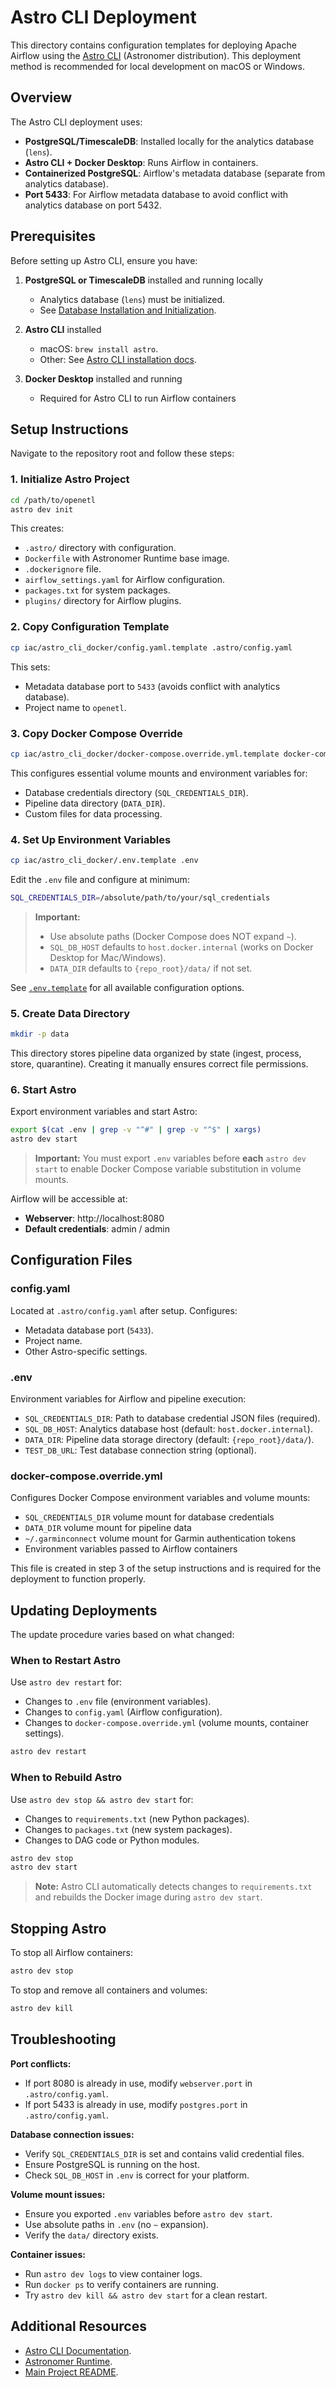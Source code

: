 # Astro CLI Deployment

This directory contains configuration templates for deploying Apache Airflow using the [Astro CLI](https://www.astronomer.io/docs/astro/cli/install-cli) (Astronomer distribution). This deployment method is recommended for local development on macOS or Windows.

## Overview

The Astro CLI deployment uses:
- **PostgreSQL/TimescaleDB**: Installed locally for the analytics database (`lens`).
- **Astro CLI + Docker Desktop**: Runs Airflow in containers.
- **Containerized PostgreSQL**: Airflow's metadata database (separate from analytics database).
- **Port 5433**: For Airflow metadata database to avoid conflict with analytics database on port 5432.

## Prerequisites

Before setting up Astro CLI, ensure you have:

1. **PostgreSQL or TimescaleDB** installed and running locally
   - Analytics database (`lens`) must be initialized.
   - See [Database Installation and Initialization](../../README.md#database-installation-and-initialization).

2. **Astro CLI** installed
   - macOS: `brew install astro`.
   - Other: See [Astro CLI installation docs](https://www.astronomer.io/docs/astro/cli/install-cli).

3. **Docker Desktop** installed and running
   - Required for Astro CLI to run Airflow containers

## Setup Instructions

Navigate to the repository root and follow these steps:

### 1. Initialize Astro Project

```bash
cd /path/to/openetl
astro dev init
```

This creates:
- `.astro/` directory with configuration.
- `Dockerfile` with Astronomer Runtime base image.
- `.dockerignore` file.
- `airflow_settings.yaml` for Airflow configuration.
- `packages.txt` for system packages.
- `plugins/` directory for Airflow plugins.

### 2. Copy Configuration Template

```bash
cp iac/astro_cli_docker/config.yaml.template .astro/config.yaml
```

This sets:
- Metadata database port to `5433` (avoids conflict with analytics database).
- Project name to `openetl`.

### 3. Copy Docker Compose Override

```bash
cp iac/astro_cli_docker/docker-compose.override.yml.template docker-compose.override.yml
```

This configures essential volume mounts and environment variables for:
- Database credentials directory (`SQL_CREDENTIALS_DIR`).
- Pipeline data directory (`DATA_DIR`).
- Custom files for data processing.

### 4. Set Up Environment Variables

```bash
cp iac/astro_cli_docker/.env.template .env
```

Edit the `.env` file and configure at minimum:

```bash
SQL_CREDENTIALS_DIR=/absolute/path/to/your/sql_credentials
```

> **Important:**
> - Use absolute paths (Docker Compose does NOT expand `~`).
> - `SQL_DB_HOST` defaults to `host.docker.internal` (works on Docker Desktop for Mac/Windows).
> - `DATA_DIR` defaults to `{repo_root}/data/` if not set.

See [`.env.template`](.env.template) for all available configuration options.

### 5. Create Data Directory

```bash
mkdir -p data
```

This directory stores pipeline data organized by state (ingest, process, store, quarantine). Creating it manually ensures correct file permissions.

### 6. Start Astro

Export environment variables and start Astro:

```bash
export $(cat .env | grep -v "^#" | grep -v "^$" | xargs)
astro dev start
```

> **Important:** You must export `.env` variables before **each** `astro dev start` to enable Docker Compose variable substitution in volume mounts.

Airflow will be accessible at:
- **Webserver**: http://localhost:8080
- **Default credentials**: admin / admin

## Configuration Files

### config.yaml

Located at `.astro/config.yaml` after setup. Configures:
- Metadata database port (`5433`).
- Project name.
- Other Astro-specific settings.

### .env

Environment variables for Airflow and pipeline execution:
- `SQL_CREDENTIALS_DIR`: Path to database credential JSON files (required).
- `SQL_DB_HOST`: Analytics database host (default: `host.docker.internal`).
- `DATA_DIR`: Pipeline data storage directory (default: `{repo_root}/data/`).
- `TEST_DB_URL`: Test database connection string (optional).

### docker-compose.override.yml

Configures Docker Compose environment variables and volume mounts:
- `SQL_CREDENTIALS_DIR` volume mount for database credentials
- `DATA_DIR` volume mount for pipeline data
- `~/.garminconnect` volume mount for Garmin authentication tokens
- Environment variables passed to Airflow containers

This file is created in step 3 of the setup instructions and is required for the deployment to function properly.

## Updating Deployments

The update procedure varies based on what changed:

### When to Restart Astro

Use `astro dev restart` for:
- Changes to `.env` file (environment variables).
- Changes to `config.yaml` (Airflow configuration).
- Changes to `docker-compose.override.yml` (volume mounts, container settings).

```bash
astro dev restart
```

### When to Rebuild Astro

Use `astro dev stop && astro dev start` for:
- Changes to `requirements.txt` (new Python packages).
- Changes to `packages.txt` (new system packages).
- Changes to DAG code or Python modules.

```bash
astro dev stop
astro dev start
```

> **Note:** Astro CLI automatically detects changes to `requirements.txt` and rebuilds the Docker image during `astro dev start`.

## Stopping Astro

To stop all Airflow containers:

```bash
astro dev stop
```

To stop and remove all containers and volumes:

```bash
astro dev kill
```

## Troubleshooting

**Port conflicts:**
- If port 8080 is already in use, modify `webserver.port` in `.astro/config.yaml`.
- If port 5433 is already in use, modify `postgres.port` in `.astro/config.yaml`.

**Database connection issues:**
- Verify `SQL_CREDENTIALS_DIR` is set and contains valid credential files.
- Ensure PostgreSQL is running on the host.
- Check `SQL_DB_HOST` in `.env` is correct for your platform.

**Volume mount issues:**
- Ensure you exported `.env` variables before `astro dev start`.
- Use absolute paths in `.env` (no `~` expansion).
- Verify the `data/` directory exists.

**Container issues:**
- Run `astro dev logs` to view container logs.
- Run `docker ps` to verify containers are running.
- Try `astro dev kill && astro dev start` for a clean restart.

## Additional Resources

- [Astro CLI Documentation](https://www.astronomer.io/docs/astro/cli/overview).
- [Astronomer Runtime](https://www.astronomer.io/docs/astro/runtime-release-notes).
- [Main Project README](../../README.md).
